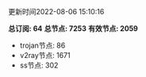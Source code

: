 更新时间2022-08-06 15:10:16

**总订阅: 64**
**总节点: 7253**
**有效节点: 2059**
- trojan节点: 86
- v2ray节点: 1671
- ss节点: 302
